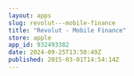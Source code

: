 ```yaml
---
layout: apps
slug: revolut---mobile-finance
title: "Revolut - Mobile Finance"
store: apple
app_id: 932493382
date: 2024-09-25T13:50:49Z
published: 2015-03-01T14:54:14Z
---
```


